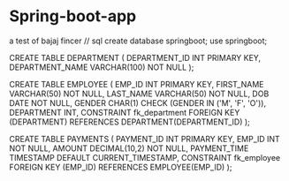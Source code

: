 # Spring-boot-app
a test of bajaj fincer
// sql 
create database springboot;
use springboot;

CREATE TABLE DEPARTMENT (
    DEPARTMENT_ID INT PRIMARY KEY,
    DEPARTMENT_NAME VARCHAR(100) NOT NULL
);

CREATE TABLE EMPLOYEE (
    EMP_ID INT PRIMARY KEY,
    FIRST_NAME VARCHAR(50) NOT NULL,
    LAST_NAME VARCHAR(50) NOT NULL,
    DOB DATE NOT NULL,
    GENDER CHAR(1) CHECK (GENDER IN ('M', 'F', 'O')),
    DEPARTMENT INT,
    CONSTRAINT fk_department FOREIGN KEY (DEPARTMENT) REFERENCES DEPARTMENT(DEPARTMENT_ID)
);

CREATE TABLE PAYMENTS (
    PAYMENT_ID INT PRIMARY KEY,
    EMP_ID INT NOT NULL,
    AMOUNT DECIMAL(10,2) NOT NULL,
    PAYMENT_TIME TIMESTAMP DEFAULT CURRENT_TIMESTAMP,
    CONSTRAINT fk_employee FOREIGN KEY (EMP_ID) REFERENCES EMPLOYEE(EMP_ID)
);
